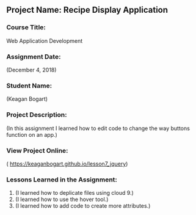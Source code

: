 ## Project Name:  Recipe Display Application

### Course Title:
Web Application Development

### Assignment Date:  
(December 4, 2018)

### Student Name:  
(Keagan Bogart)

### Project Description:
(In this assignment I learned how to edit code to change the way buttons function on an app.)

### View Project Online:
( https://keaganbogart.github.io/lesson7_jquery)

### Lessons Learned in the Assignment:
1. (I learned how to deplicate files using cloud 9.)
2. (I learned how to use the hover tool.)
3. (I learned how to add code to create more attributes.)

